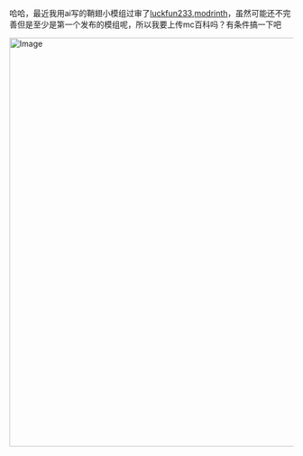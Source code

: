 哈哈，最近我用ai写的鞘翅小模组过审了[luckfun233](https://github.com/luckfun233),[modrinth](https://modrinth.com/mod/aerialbombing)，虽然可能还不完善但是至少是第一个发布的模组呢，所以我要上传mc百科吗？有条件搞一下吧

<img width="1344" height="726" alt="Image" src="https://github.com/user-attachments/assets/26b45171-679e-4d2e-abbc-b8b4afcecb77" />
